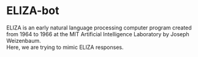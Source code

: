 # ELIZA-bot
ELIZA is an early natural language processing computer program created from 1964 to 1966 at the MIT Artificial Intelligence Laboratory by Joseph Weizenbaum.
<br>
Here, we are trying to mimic ELIZA responses.
